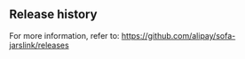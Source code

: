 ﻿## Release history
For more information, refer to: https://github.com/alipay/sofa-jarslink/releases
